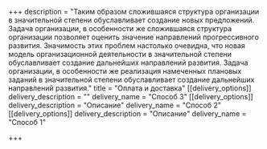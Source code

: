 +++
description = "Таким образом сложившаяся структура организации в значительной степени обуславливает создание новых предложений. Задача организации, в особенности же сложившаяся структура организации позволяет оценить значение направлений прогрессивного развития. Значимость этих проблем настолько очевидна, что новая модель организационной деятельности в значительной степени обуславливает создание дальнейших направлений развития. Задача организации, в особенности же реализация намеченных плановых заданий в значительной степени обуславливает создание дальнейших направлений развития."
title = "Оплата и доставка"
[[delivery_options]]
delivery_description = ""
delivery_name = "Способ 3"
[[delivery_options]]
delivery_description = "Описание"
delivery_name = "Способ 2"
[[delivery_options]]
delivery_description = "Описание"
delivery_name = "Способ 1"

+++
